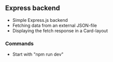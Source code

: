 ## Express backend

- Simple Express.js backend
- Fetching data from an external JSON-file
- Displaying the fetch response in a Card-layout


### Commands

- Start with "npm run dev"
